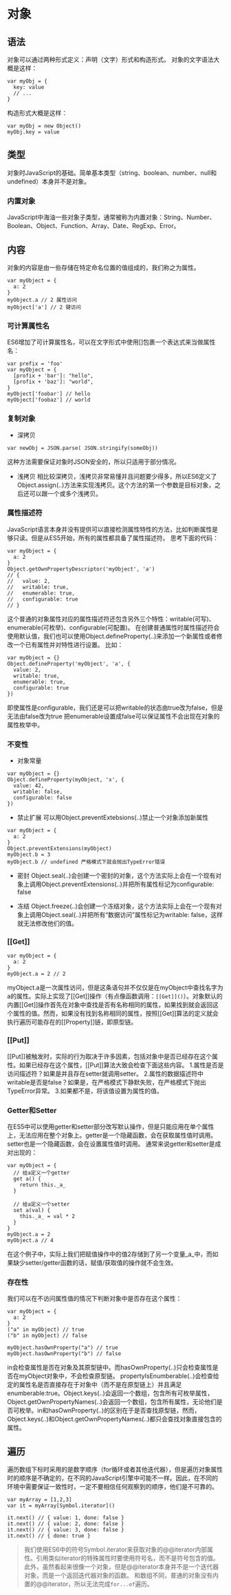 # 对象

## 语法

对象可以通过两种形式定义：声明（文字）形式和构造形式。
对象的文字语法大概是这样：
```
var myObj = {
  key: value
  // ...
}
```
构造形式大概是这样：
```
var myObj = new Object()
myObj.key = value
```

## 类型

对象时JavaScript的基础。简单基本类型（string、boolean、number、null和undefined）本身并不是对象。

### 内置对象
JavaScript中海油一些对象子类型，通常被称为内置对象：String、Number、Boolean、Object、Function、Array、Date、RegExp、Error。

## 内容

对象的内容是由一些存储在特定命名位置的值组成的，我们称之为属性。
```
var myObject = {
  a: 2
}
myObject.a // 2 属性访问
myObject['a'] // 2 键访问
```

### 可计算属性名
ES6增加了可计算属性名，可以在文字形式中使用[]包裹一个表达式来当做属性名：
```
var prefix = 'foo'
var myObject = {
  [profix + 'bar']: "hello",
  [profix + 'baz']: "world",
}
myObject['foobar'] // hello
myObject['foobaz'] // world
```

### 复制对象

- 深拷贝
```
var newObj = JSON.parse( JSON.stringify(someObj))
```
这种方法需要保证对象时JSON安全的，所以只适用于部分情况。
- 浅拷贝
相比较深拷贝，浅拷贝非常易懂并且问题要少得多，所以ES6定义了Object.assign(..)方法来实现浅拷贝。这个方法的第一个参数是目标对象，之后还可以跟一个或多个浅拷贝。

### 属性描述符

JavaScript语言本身并没有提供可以直接检测属性特性的方法，比如判断属性是够只读。但是从ES5开始，所有的属性都具备了属性描述符。
思考下面的代码：
```
var myObject = {
  a: 2
}
Object.getOwnPropertyDescriptor('myObject', 'a')
// {
//   value: 2,
//   writable: true,
//   enumerable: true,
//   configurable: true
// }
```
这个普通的对象属性对应的属性描述符还包含另外三个特性：writable(可写)、enumerable(可枚举)、configurable(可配置)。
在创建普通属性时属性描述符会使用默认值，我们也可以使用Object.defineProperty(..)来添加一个新属性或者修改一个已有属性并对特性进行设置。
比如：
```
var myObject = {}
Object.defineProperty('myObject', 'a', {
  value: 2,
  writable: true,
  enumerable: true,
  configurable: true
})
```
即使属性是configurable，我们还是可以把writable的状态由true改为false，但是无法由false改为true
把enumerable设置成false可以保证属性不会出现在对象的属性枚举中。

### 不变性

- 对象常量
```
var myObject = {}
Object.defineProperty(myObject, 'x', {
  value: 42,
  writable: false,
  configurable: false
})
```

- 禁止扩展
可以用Object.preventExtebsions(..)禁止一个对象添加新属性
```
var myObject = {
  a: 2
}
Object.preventExtensions(myObject)
myObject.b = 3
myObject.b // undefined 严格模式下就会抛出TypeError错误
```

- 密封
Object.seal(..)会创建一个密封的对象，这个方法实际上会在一个现有对象上调用Object.preventExtensions(..)并把所有属性标记为configurable: false

- 冻结
Object.freeze(..)会创建一个冻结对象，这个方法实际上会在一个现有对象上调用Object.seal(..)并把所有“数据访问”属性标记为writable: false，这样就无法修改他们的值。

### [[Get]]

```
var myObject = {
  a: 2
}
myObject.a = 2 // 2
```
myObject.a是一次属性访问，但是这条语句并不仅仅是在myObject中查找名字为a的属性。实际上实现了[[Get]]操作（有点像函数调用：```[[Get]]()```）。对象默认的内置[[Get]]操作首先在对象中查找是否有名称相同的属性，如果找到就会返回这个属性的值。然而，如果没有找到名称相同的属性，按照[[Get]]算法的定义就会执行遍历可能存在的[[Property]]链，即原型链。
  
### [[Put]]

[[Put]]被触发时，实际的行为取决于许多因素，包括对象中是否已经存在这个属性。如果已经存在这个属性，[[Put]]算法大致会检查下面这些内容。
1.属性是否是访问描述符？如果是并且存在setter就调用setter。
2.属性的数据描述符中writable是否是false？如果是，在严格模式下静默失败，在严格模式下抛出TypeError异常。
3.如果都不是，将该值设置为属性的值。

### Getter和Setter

在ES5中可以使用getter和setter部分改写默认操作，但是只能应用在单个属性上，无法应用在整个对象上。getter是一个隐藏函数，会在获取属性值时调用。setter也是一个隐藏函数，会在设置属性值时调用。
通常来说getter和setter是成对出现的：
```
var myObject = {
  // 给a定义一个getter
  get a() {
    return this._a_
  }

  // 给a定义一个setter
  set a(val) {
    this._a_ = val * 2
  }
}
myObject.a = 2
myObject.a // 4
```
在这个例子中，实际上我们把赋值操作中的值2存储到了另一个变量_a_中，而如果缺少setter/getter函数的话，赋值/获取值的操作就不会生效。

### 存在性

我们可以在不访问属性值的情况下判断对象中是否存在这个属性：
```
var myObject = {
  a: 2
}
("a" in myObject) // true
("b" in myObject) // false

myObject.hasOwnProperty("a") // true
myObject.hasOwnProperty("b") // false
```
in会检查属性是否在对象及其原型链中。而hasOwnProperty(..)只会检查属性是否在myObject对象中，不会检查原型链。
propertyIsEnumberable(..)会检查给定的属性名是否直接存在于对象中（而不是在原型链上）并且满足enumberable:true。Object.keys(..)会返回一个数组，包含所有可枚举属性，Object.getOwnPropertyNames(..)会返回一个数组，包含所有属性，无论他们是否可枚举。in和hasOwnProperty(..)的区别在于是否查找原型链，然而，Object.keys(..)和Object.getOwnPropertyNames(..)都只会查找对象直接包含的属性。

## 遍历

遍历数组下标时采用的是数字顺序（for循环或者其他迭代器），但是遍历对象属性时的顺序是不确定的，在不同的JavaScript引擎中可能不一样。因此，在不同的环境中需要保证一致性时，一定不要相信任何观察到的顺序，他们是不可靠的。

```
var myArray = [1,2,3]
var it = myArray[Symbol.iterator]()

it.next() // { value: 1, done: false }
it.next() // { value: 2, done: false }
it.next() // { value: 3, done: false }
it.next() // { done: true }
```
> 我们使用ES6中的符号Symbol.iterator来获取对象的@@iterator内部属性。引用类似iterator的特殊属性时要使用符号名，而不是符号包含的值。此外，虽然看起来很像一个对象，但是@@iterator本身并不是一个迭代器对象，而是一个返回迭代器对象的函数。
> 和数组不同，普通的对象没有内置的@@iterator，所以无法完成```for...of```遍历。